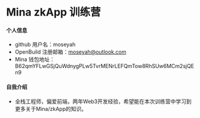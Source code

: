 # Mina zkApp 训练营


#### 个人信息

- github 用户名：moseyah
- OpenBuild 注册邮箱：moseyah@outlook.com
- Mina 钱包地址：B62qmYFLwGSjQuWdnygPLw5TvrMENrLEFQmTow8RhSUw6MCm2sjQEn9

#### 自我介绍

- 全栈工程师，偏爱前端，两年Web3开发经验，希望能在本次训练营中学习到更多关于Mina/zkApp的知识。
